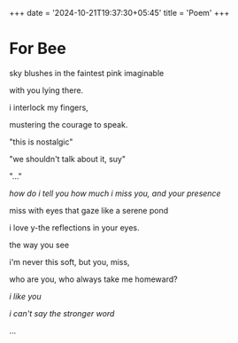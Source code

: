 +++
date = '2024-10-21T19:37:30+05:45'
title = 'Poem'
+++
# For Bee

sky blushes in the faintest pink imaginable

with you lying there.

i interlock my fingers,

mustering the courage to speak.

"this is nostalgic"

"we shouldn't talk about it, suy"

"..."

*how do i tell you how much i miss you, and your presence*

miss with eyes that gaze like a serene pond

i love y-the reflections in your eyes.

the way you see

i'm never this soft, but you, miss,

who are you, who always take me homeward?


*i like you*

*i can't say the stronger word*

...
